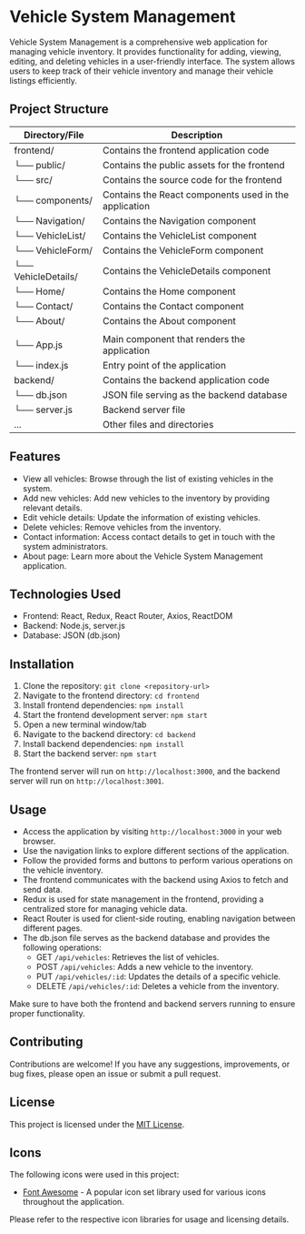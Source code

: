 # Vehicle System Management

Vehicle System Management is a comprehensive web application for managing vehicle inventory. It provides functionality for adding, viewing, editing, and deleting vehicles in a user-friendly interface. The system allows users to keep track of their vehicle inventory and manage their vehicle listings efficiently.

## Project Structure

| Directory/File     | Description                                            |
|--------------------|--------------------------------------------------------|
| frontend/          | Contains the frontend application code                  |
| └── public/        | Contains the public assets for the frontend            |
| └── src/           | Contains the source code for the frontend              |
|     └── components/ | Contains the React components used in the application  |
|         └── Navigation/     | Contains the Navigation component             |
|         └── VehicleList/    | Contains the VehicleList component            |
|         └── VehicleForm/    | Contains the VehicleForm component            |
|         └── VehicleDetails/ | Contains the VehicleDetails component         |
|         └── Home/           | Contains the Home component                   |
|         └── Contact/        | Contains the Contact component                |
|         └── About/          | Contains the About component                  |
|                                                    |
|     └── App.js      | Main component that renders the application            |
|     └── index.js    | Entry point of the application                         |
| backend/           | Contains the backend application code                   |
| └── db.json        | JSON file serving as the backend database               |
| └── server.js      | Backend server file                                     |
| ...                | Other files and directories                             |

## Features

- View all vehicles: Browse through the list of existing vehicles in the system.
- Add new vehicles: Add new vehicles to the inventory by providing relevant details.
- Edit vehicle details: Update the information of existing vehicles.
- Delete vehicles: Remove vehicles from the inventory.
- Contact information: Access contact details to get in touch with the system administrators.
- About page: Learn more about the Vehicle System Management application.

## Technologies Used

- Frontend: React, Redux, React Router, Axios, ReactDOM
- Backend: Node.js,  server.js
- Database: JSON (db.json)

## Installation

1. Clone the repository: `git clone <repository-url>`
2. Navigate to the frontend directory: `cd frontend`
3. Install frontend dependencies: `npm install`
4. Start the frontend development server: `npm start`
5. Open a new terminal window/tab
6. Navigate to the backend directory: `cd backend`
7. Install backend dependencies: `npm install`
8. Start the backend server: `npm start`

The frontend server will run on `http://localhost:3000`, and the backend server will run on `http://localhost:3001`.

## Usage

- Access the application by visiting `http://localhost:3000` in your web browser.
- Use the navigation links to explore different sections of the application.
- Follow the provided forms and buttons to perform various operations on the vehicle inventory.
- The frontend communicates with the backend using Axios to fetch and send data.
- Redux is used for state management in the frontend, providing a centralized store for managing vehicle data.
- React Router is used for client-side routing, enabling navigation between different pages.
- The db.json file serves as the backend database and provides the following operations:
  - GET `/api/vehicles`: Retrieves the list of vehicles.
  - POST `/api/vehicles`: Adds a new vehicle to the inventory.
  - PUT `/api/vehicles/:id`: Updates the details of a specific vehicle.
  - DELETE `/api/vehicles/:id`: Deletes a vehicle from the inventory.

Make sure to have both the frontend and backend servers running to ensure proper functionality.

## Contributing

Contributions are welcome! If you have any suggestions, improvements, or bug fixes, please open an issue or submit a pull request.

## License

This project is licensed under the [MIT License](LICENSE).

## Icons

The following icons were used in this project:

- [Font Awesome](https://fontawesome.com/) - A popular icon set library used for various icons throughout the application.

Please refer to the respective icon libraries for usage and licensing details.
